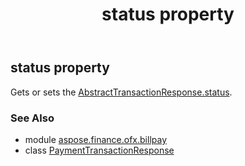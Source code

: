 ﻿---
title: status property
second_title: Aspose.Finance for Python via .NET API References
description: 
type: docs
weight: 60
url: /python-net/aspose.finance.ofx.billpay/paymenttransactionresponse/status/
is_root: false
---

## status property


Gets or sets the [AbstractTransactionResponse.status](/finance/python-net/aspose.finance.ofx/abstracttransactionresponse#status).

### See Also
* module [aspose.finance.ofx.billpay](../../)
* class [PaymentTransactionResponse](/finance/python-net/aspose.finance.ofx.billpay/paymenttransactionresponse)
